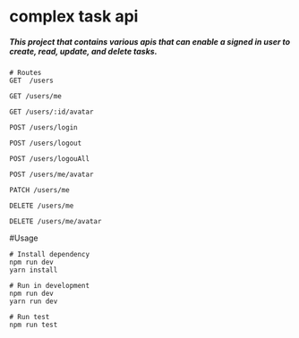 # complex task api


##### This project that contains various apis that can enable a signed in user to create, read,  update, and delete tasks.


```
# Routes
GET  /users

GET /users/me

GET /users/:id/avatar

POST /users/login

POST /users/logout

POST /users/logouAll

POST /users/me/avatar

PATCH /users/me

DELETE /users/me

DELETE /users/me/avatar
```

#Usage

```
# Install dependency
npm run dev
yarn install

# Run in development
npm run dev
yarn run dev

# Run test
npm run test
```

